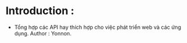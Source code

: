 # Introduction : 
- Tổng hợp các API hay thích hợp cho việc phát triển web và các ứng dụng. 
Author : Yonnon.